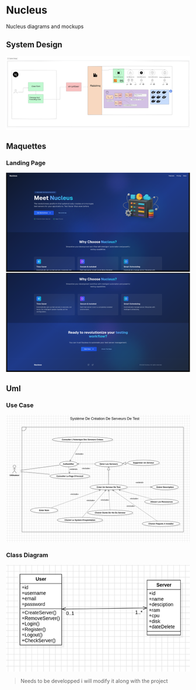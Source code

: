 # Nucleus

Nucleus diagrams and mockups

## System Design

![image](assets/sys_design.png)

## Maquettes

### Landing Page

![image](assets/mock1.png)
![image](assets/mock2.png)

## Uml

### Use Case

![image](assets/use_case.png)

### Class Diagram

![image](assets/class_diag.png)

> Needs to be developped i will modify it along with the project
